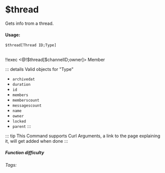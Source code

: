 # $thread
Gets info trom a thread.

#### Usage: 
`$thread[Thread ID;Type]`

<br/>
<discord-messages>
	<discord-message :bot="false" role-color="#ffcc9a" author="Member">
		!!exec &lt;@!$thread[$channelID;owner]&gt;
	</discord-message>
	<discord-message :bot="true" role-color="#0099ff" author="Custom Command" avatar="https://media.discordapp.net/avatars/725721249652670555/781224f90c3b841ba5b40678e032f74a.webp">
        <DiscordMention :highlight="true">Member</DiscordMention>
	</discord-message>
</discord-messages>

::: details Valid objects for "Type"
* `archivedat`
* `duration`
* `id`
* `members`
* `memberscount`
* `messagescount`
* `name`
* `owner`
* `locked`
* `parent`
:::

::: tip
This Command supports Curl Arguments, a link to the page explaining it, will get added when done
:::

##### Function difficulty <Badge type="warning" text="Medium" vertical="middle" /> 
###### Tags: <Badge type="tip" text="channel" vertical="middle" /> <Badge type="tip" text="Get functions/ get thread" vertical="middle" /> <Badge type="tip" text="Threads" vertical="middle" /> <Badge type="tip" text="Info Threads" vertical="middle" />